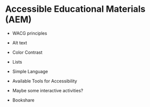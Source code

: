 # Accessible Educational Materials (AEM)

- WACG principles
- Alt text
- Color Contrast
- Lists
- Simple Language

- Available Tools for Accessibility
- Maybe some interactive activities?
- Bookshare
